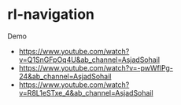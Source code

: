 # rl-navigation

Demo
- https://www.youtube.com/watch?v=Q1SnGFpOq4U&ab_channel=AsjadSohail
- https://www.youtube.com/watch?v=-pwWflPg-24&ab_channel=AsjadSohail
- https://www.youtube.com/watch?v=R8L1eSTxe_4&ab_channel=AsjadSohail
